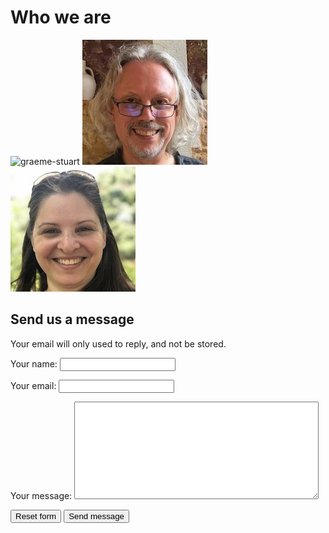# Who we are

<div class="panels">
  <img src="/images/graeme-stuart-200x200.jpg" alt="graeme-stuart">
  <img src="/images/dave-everitt-200x200.jpg" alt="dave-everitt">
  <img src="/images/fania-raczinski-200x200.jpg" alt="fania-raczinski">
</div>

<!--
![Graeme Stuart](/images/graeme-stuart-200x200.jpg)
![Dave Everitt](/images/dave-everitt-200x200.jpg)
![Fania Raczinski](/images/fania-raczinski-200x200.jpg)
-->


## Send us a message

Your email will only used to reply, and not be stored.

<!-- <form action="/cgi-bin/formmail.cgi" method="post" id="contact" title="Contact Angie Denman"> -->
<form action="#" method="post" id="contact" title="Contact EcoVisum" style="margin-bottom: 2em">
  <p>
    <label for="name">Your name:</label>
    <input type="text" name="name" id="name" title="your name" />
  </p>
  <p>
    <label for="email">Your email:</label>
    <input type="email" name="email" id="email" title="your email address" />
  </p>
  <p>
    <label for="message">Your message:</label>
    <textarea rows="10" cols="46" name="message" id="message" title="Your message"></textarea>
  </p>
  <!-- <div class="hptfield">
    <label>Keep this field blank</label>
    <input type="text" name="honeypot" id="hpt" />
  </div> -->
  <p class="buttons">
    <input type="reset"  name="button" value="Reset form" title="clear all text" />
    <input type="submit" name="button" value="Send message" />
  </p>
</form>
